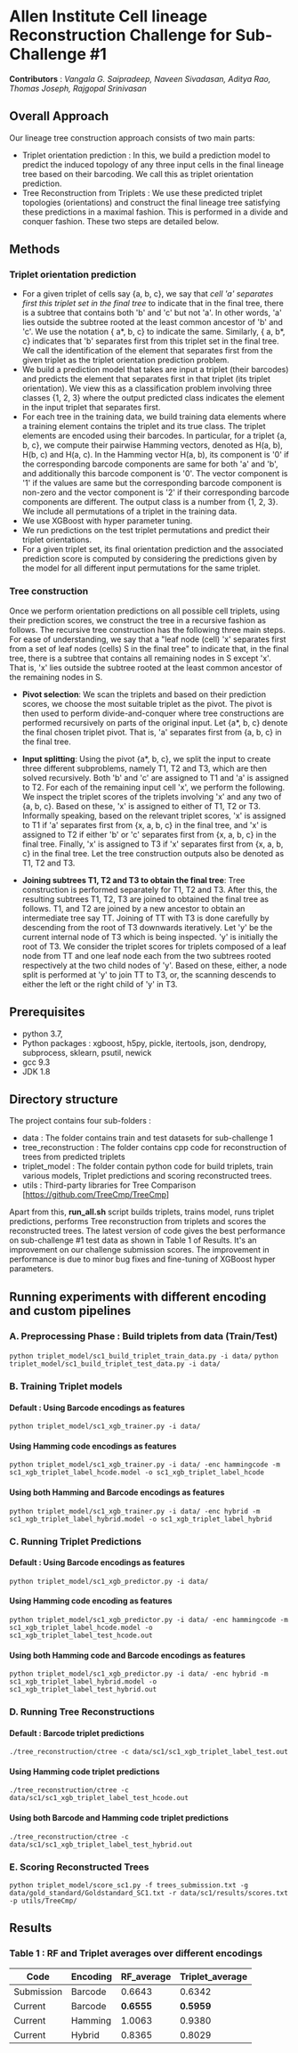 # Allen Institute Cell lineage Reconstruction Challenge for Sub-Challenge #1
**Contributors** : _Vangala G. Saipradeep, Naveen Sivadasan, Aditya Rao, Thomas Joseph, Rajgopal Srinivasan_

## Overall Approach
Our lineage tree construction approach consists of two main parts:
* Triplet orientation prediction : In this, we build a prediction model to predict the induced topology of any three input cells in the final lineage tree based on their barcoding. We call this as triplet orientation prediction.
* Tree Reconstruction from Triplets : We use these predicted triplet topologies (orientations) and construct the final lineage tree satisfying these predictions in a maximal fashion. This is performed in a divide and conquer fashion. These two steps are detailed below.
## Methods
### Triplet orientation prediction

* For a given triplet of cells say {a, b, c}, we say that _cell 'a' separates first this triplet set in the final tree_ to indicate that in the final tree, there is a subtree that contains both 'b' and 'c' but not 'a'. In other words, 'a' lies outside the subtree rooted at the least common ancestor of 'b' and 'c'.  We use the notation { a*, b, c} to indicate the same. Similarly, { a, b*, c} indicates that 'b' separates first from this triplet set in the final tree. We call the identification of the element that separates first from the given triplet as the triplet orientation prediction problem.
* We build a prediction model that takes are input a triplet (their barcodes) and predicts the element that separates first in that triplet (its triplet orientation). We view this as a classification problem involving three classes {1, 2, 3} where the output predicted class indicates the element in the input triplet that separates first.
* For each tree in the training data, we build training data elements where a training element contains the triplet and its true class. The triplet elements are encoded using their barcodes. In particular, for a triplet {a, b, c}, we compute their pairwise Hamming vectors, denoted as H(a, b), H(b, c) and H(a, c).  In the Hamming vector H(a, b), its component is '0' if the corresponding barcode components are same for both 'a' and 'b', and additionally this barcode component is '0'. The vector component is '1' if the values are same but the corresponding barcode component is non-zero and the vector component is '2' if their corresponding barcode components are different. The output class is a number from {1, 2, 3}.  We include all permutations of a triplet in the training data. 
* We use XGBoost with hyper parameter tuning.
* We run predictions on the test triplet permutations and predict their triplet orientations.
* For a given triplet set, its final orientation prediction and the associated prediction score is computed by considering the predictions given by the model for all different input permutations for the same triplet.

### Tree construction

Once we perform orientation predictions on all possible cell triplets, using their prediction scores, we construct the tree in a recursive fashion as follows. The recursive tree construction has the following three main steps. For ease of understanding, we say that a "leaf node (cell) 'x' separates first from a set of leaf nodes (cells) S in the final tree" to indicate that, in the final tree, there is a subtree that contains all remaining nodes in S except 'x'. That is, 'x' lies outside the subtree rooted at the least common ancestor of the remaining nodes in S.  

* **Pivot selection**:  We scan the triplets and based on their prediction scores, we choose the most suitable triplet as the pivot. The pivot is then used to perform divide-and-conquer where tree constructions are performed recursively on parts of the original input. Let {a*, b, c} denote the final chosen triplet pivot. That is, 'a' separates first from {a, b, c} in the final tree.

* **Input splitting**:  Using the pivot {a*, b, c}, we split the input to create three different subproblems, namely T1, T2 and T3, which are then solved recursively. Both 'b' and 'c' are assigned to T1 and 'a' is assigned to T2. For each of the remaining input cell 'x', we perform the following. We inspect the triplet scores of the triplets involving 'x' and any two of {a, b, c}. Based on these, 'x' is assigned to either of T1, T2 or T3. Informally speaking, based on the relevant triplet scores, 'x' is assigned to T1 if 'a' separates first from {x, a, b, c} in the final tree, and 'x' is assigned to T2 if either 'b' or 'c' separates first from {x, a, b, c} in the final tree. Finally, 'x' is assigned to T3 if 'x' separates first from {x, a, b, c} in the final tree. Let the tree construction outputs also be denoted as T1, T2 and T3.

* **Joining subtrees T1, T2 and T3 to obtain the final tree**: Tree construction is performed separately for T1, T2 and T3. After this, the resulting subtrees T1, T2, T3 are joined to obtained the final tree as follows. T1, and T2 are joined by a new ancestor to obtain an intermediate tree say TT. Joining of TT with T3 is done carefully by descending from the root of T3 downwards iteratively. Let 'y' be the current internal node of T3 which is being inspected. 'y' is initially the root of T3. We consider the triplet scores for triplets composed of a leaf node from TT and one leaf node each from the two subtrees rooted respectively at the two child nodes of 'y'. Based on these, either, a node split is performed at 'y' to join TT to T3, or, the scanning descends to either the left or the right child of 'y' in T3.

## Prerequisites
* python 3.7,
* Python packages : xgboost, h5py, pickle, itertools, json, dendropy, subprocess, sklearn, psutil, newick
* gcc 9.3
* JDK 1.8

## Directory structure

The project contains four sub-folders :

* data : The folder contains train and test datasets for sub-challenge 1
* tree_reconstruction : The folder contains cpp code for reconstruction of trees from predicted triplets
* triplet_model : The folder contain python code for build triplets, train various models, Triplet predictions and scoring reconstructed trees.
* utils : Third-party libraries for Tree Comparison [https://github.com/TreeCmp/TreeCmp]

Apart from this, **run_all.sh** script builds triplets, trains model, runs triplet predictions, performs Tree reconstruction from triplets and scores the reconstructed trees. The latest version of code gives the best performance on sub-challenge #1 test data as shown in Table 1 of Results. It's an improvement on our challenge submission scores. The improvement in performance is due to minor bug fixes and fine-tuning of XGBoost hyper parameters.

## Running experiments with different encoding and custom pipelines
### A. Preprocessing Phase : Build triplets from data (Train/Test)
``` python triplet_model/sc1_build_triplet_train_data.py -i data/ ```
``` python triplet_model/sc1_build_triplet_test_data.py -i data/ ```

### B. Training Triplet models 
#### Default : Using Barcode encodings as features
``` python triplet_model/sc1_xgb_trainer.py -i data/ ```
#### Using Hamming code encodings as features
``` python triplet_model/sc1_xgb_trainer.py -i data/ -enc hammingcode -m sc1_xgb_triplet_label_hcode.model -o sc1_xgb_triplet_label_hcode ```
#### Using both Hamming and Barcode encodings as features
``` python triplet_model/sc1_xgb_trainer.py -i data/ -enc hybrid -m sc1_xgb_triplet_label_hybrid.model -o sc1_xgb_triplet_label_hybrid ```

### C. Running Triplet Predictions
#### Default : Using Barcode encodings as features
``` python triplet_model/sc1_xgb_predictor.py -i data/ ```
#### Using Hamming code encoding as features
``` python triplet_model/sc1_xgb_predictor.py -i data/ -enc hammingcode -m sc1_xgb_triplet_label_hcode.model -o sc1_xgb_triplet_label_test_hcode.out ```
#### Using both Hamming code and Barcode encodings as features
``` python triplet_model/sc1_xgb_predictor.py -i data/ -enc hybrid -m sc1_xgb_triplet_label_hybrid.model -o sc1_xgb_triplet_label_test_hybrid.out ```

### D. Running Tree Reconstructions
#### Default : Barcode triplet predictions
``` ./tree_reconstruction/ctree -c data/sc1/sc1_xgb_triplet_label_test.out ```
#### Using Hamming code triplet predictions
``` ./tree_reconstruction/ctree -c data/sc1/sc1_xgb_triplet_label_test_hcode.out ```
#### Using both Barcode and Hamming code triplet predictions
``` ./tree_reconstruction/ctree -c data/sc1/sc1_xgb_triplet_label_test_hybrid.out ```

### E. Scoring Reconstructed Trees
``` python triplet_model/score_sc1.py -f trees_submission.txt -g data/gold_standard/Goldstandard_SC1.txt -r data/sc1/results/scores.txt -p utils/TreeCmp/ ```

## Results

### Table 1 : RF and Triplet averages over different encodings

Code       | Encoding | RF_average | Triplet_average
-----------|--------- | -----------|----------------
Submission | Barcode  | 0.6643     | 0.6342
Current    | Barcode  | **0.6555** | **0.5959**
Current    | Hamming  | 1.0063     | 0.9380
Current    | Hybrid   | 0.8365     | 0.8029


